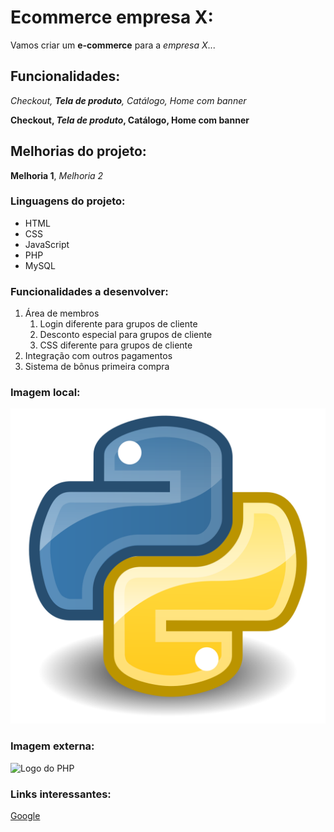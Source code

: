 # Ecommerce empresa X:

Vamos criar um **e-commerce** para a *empresa X*...

## Funcionalidades:

_Checkout, **Tela de produto**, Catálogo, Home com banner_

**Checkout, _Tela de produto_, Catálogo, Home com banner**

## Melhorias do projeto:

__Melhoria 1__, _Melhoria 2_

### Linguagens do projeto:

* HTML
* CSS
* JavaScript
* PHP
* MySQL

### Funcionalidades a desenvolver:

1. Área de membros
    1. Login diferente para grupos de cliente
    2. Desconto especial para grupos de cliente
    3. CSS diferente para grupos de cliente
2. Integração com outros pagamentos
3. Sistema de bônus primeira compra 

### Imagem local:

![Logo do Python](img/Python.png)

### Imagem externa:

![Logo do PHP](https://w7.pngwing.com/pngs/270/145/png-transparent-php-web-development-javascript-logo-c-others-blue-text-trademark.png)

### Links interessantes:

[Google](https://www.google.com)